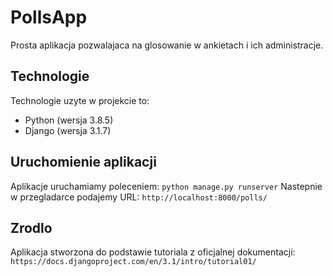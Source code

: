 # PollsApp
Prosta aplikacja pozwalajaca na glosowanie w ankietach i ich administracje.
## Technologie
Technologie uzyte w projekcie to:
- Python (wersja 3.8.5)
- Django (wersja 3.1.7)
## Uruchomienie aplikacji
Aplikacje uruchamiamy poleceniem: `python manage.py runserver`
Nastepnie w przegladarce podajemy URL: `http://localhost:8000/polls/`
## Zrodlo
Aplikacja stworzona do podstawie tutoriala z oficjalnej dokumentacji:
`https://docs.djangoproject.com/en/3.1/intro/tutorial01/`